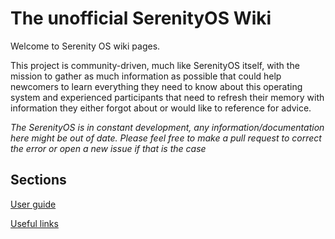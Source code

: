 # The unofficial SerenityOS Wiki

Welcome to Serenity OS wiki pages.

This project is community-driven, much like SerenityOS itself, with the mission to gather as much information as possible that could help newcomers to learn everything they need to know about this operating system and experienced participants that need to refresh their memory with information they either forgot about or would like to reference for advice.

*The SerenityOS is in constant development, any information/documentation here might be out of date. Please feel free to make a pull request to correct the error or open a new issue if that is the case*

## Sections

[User guide](user-guide.md)

[Useful links](links.md)
